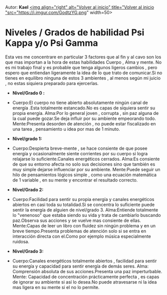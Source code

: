 Autor: **Kael**
<a href="https://github.com/Ocul-LB/Projecto-LB/wiki"><img align="right" alt="Volver al inicio" title="Volver al inicio "src="https://i.imgur.com/GodtzYG.png" width=50></a>
# Niveles / Grados de habilidad Psi Kappa y/o Psi Gamma
 

Esta ves me concentrare en particular 3 factores que al fin y al cavo son los que mas importan a la hora de estas habilidades Cuerpo , Alma y mente.
No es mi trabajo final y es probable que tenga algunos ligeros cambios , pero espero que entiendan ligeramente la idea de lo que trato de comunicar.Si no tienes en equilibro ninguna de estos 3 ambientes , al menos según mi juicio , no estas siquiera preparado para ejercerlas.


* **Nivel/Grado 0 :**

 * Cuerpo:El cuerpo no tiene abierto absolutamente ningún canal de energía .Esta totalmente estancado.No es capas de siquiera sentir su propia energía.
Alma:Por lo general joven , corrupta , sin paz alguna de la cual puede gozar.Se deja influir por su ambiente empeorando todo.
Mente:Presenta desorden de atención , no puede estar fiscalizado en una tarea , pensamiento u idea por mas de 1 minuto.


* **Nivel/grado 1:**

 * Cuerpo:Despierta breve-mente , se hace consiente de que posee energía y ocasionalmente siente corrientes por su cuerpo si logra relajarse lo suficiente.Canales energéticos cerrados.
Alma:Es consiente de que su entorno afecta no solo sus decisiones sino que también es muy simple dejarse influenciar por su ambiente.
Mente:Puede seguir un hilo de pensamientos lógicos simple , como una ecuación matemática de 1 variable , en su mente y encontrar el resultado correcto.


* **Nivel/Grado 2:**

 * Cuerpo:Facilidad para sentir su propia energía y canales energéticos abiertos en casi toda su totalidad.Si se concentra lo suficiente puede sentir la energía de alguien de nivel/grado 3.
Alma:Entiende totalmente lo "venenoso" que estaba siendo su vida y trata de cambiarlo buscando paz.Observa sus acciones y se vuelve mas consiente de ellas.
Mente:Capas de leer un libro con fluidez sin ningún problema y en un breve tiempo.Presenta problemas de atención solo si se entra en interacción directa con el.Como por ejemplo música especialmente ruidosa.


* **Nivel/Grado 3:**

 * Cuerpo:Canales energéticos totalmente abiertos , facilidad para sentir su energía y capacidad para sentir energía de demás seres.
Alma: Comprensión absoluta de sus acciones.Presenta una paz imperturbable.
Mente: Capacidad de concentración prácticamente perfecta , es capas de ignorar su ambiente si así lo desea.No puede atravesarse ni la idea mas ligera en su mente si el no lo permite.

